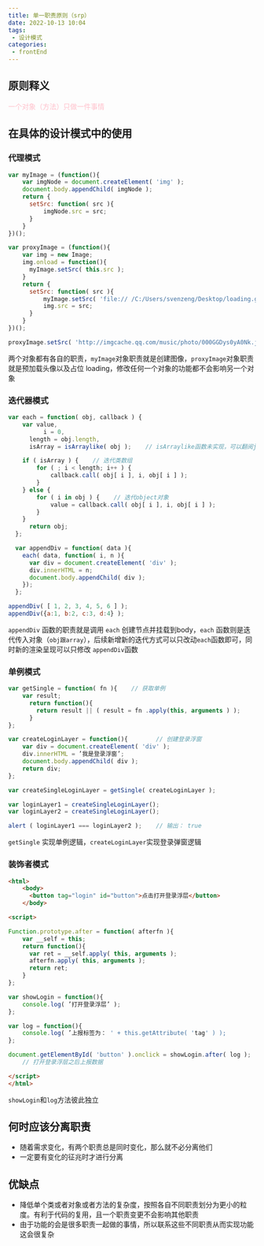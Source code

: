 ```yaml
---
title: 单一职责原则（srp）
date: 2022-10-13 10:04
tags: 
 - 设计模式
categories: 
 - frontEnd
---
```


## 原则释义

<span style="color: pink;">一个对象（方法）只做一件事情</span>

## 在具体的设计模式中的使用

### 代理模式

```javascript
var myImage = (function(){
    var imgNode = document.createElement( 'img' );
    document.body.appendChild( imgNode );
    return {
      setSrc: function( src ){
          imgNode.src = src;
      }
    }
})();

var proxyImage = (function(){
    var img = new Image;
    img.onload = function(){
      myImage.setSrc( this.src );
    }
    return {
      setSrc: function( src ){
          myImage.setSrc( 'file:// /C:/Users/svenzeng/Desktop/loading.gif' );
          img.src = src;
      }
    }
})();

proxyImage.setSrc( 'http://imgcache.qq.com/music/photo/000GGDys0yA0Nk.jpg' );
```

两个对象都有各自的职责，`myImage`对象职责就是创建图像，`proxyImage`对象职责就是预加载头像以及占位 loading，修改任何一个对象的功能都不会影响另一个对象

### 迭代器模式

```javascript
var each = function( obj, callback ) {
    var value,
          i = 0,
      length = obj.length,
      isArray = isArraylike( obj );    // isArraylike函数未实现，可以翻阅jQuery源代码

    if ( isArray ) {    // 迭代类数组
        for ( ; i < length; i++ ) {
            callback.call( obj[ i ], i, obj[ i ] );
        }
    } else {
        for ( i in obj ) {    // 迭代object对象
            value = callback.call( obj[ i ], i, obj[ i ] );
        }
    }
      return obj;
  };

  var appendDiv = function( data ){
    each( data, function( i, n ){
      var div = document.createElement( 'div' );
      div.innerHTML = n;
      document.body.appendChild( div );
    });
  };

appendDiv( [ 1, 2, 3, 4, 5, 6 ] );
appendDiv({a:1, b:2, c:3, d:4} );
```

`appendDiv` 函数的职责就是调用 `each` 创建节点并挂载到body，`each` 函数则是迭代传入对象（`obj跟array`），后续新增新的迭代方式可以只改动`each`函数即可，同时新的渲染呈现可以只修改 `appendDiv`函数

### 单例模式

```javascript
var getSingle = function( fn ){    // 获取单例
    var result;
      return function(){
        return result || ( result = fn .apply(this, arguments ) );
      }
};

var createLoginLayer = function(){        // 创建登录浮窗
    var div = document.createElement( 'div' );
    div.innerHTML = ’我是登录浮窗’;
    document.body.appendChild( div );
    return div;
};

var createSingleLoginLayer = getSingle( createLoginLayer );

var loginLayer1 = createSingleLoginLayer();
var loginLayer2 = createSingleLoginLayer();

alert ( loginLayer1 === loginLayer2 );    // 输出： true
```

`getSingle` 实现单例逻辑，`createLoginLayer`实现登录弹窗逻辑

### 装饰者模式

```html
<html>
    <body>
      <button tag="login" id="button">点击打开登录浮层</button>
    </body>

<script>

Function.prototype.after = function( afterfn ){
    var __self = this;
    return function(){
      var ret = __self.apply( this, arguments );
      afterfn.apply( this, arguments );
      return ret;
    }
};

var showLogin = function(){
    console.log( ’打开登录浮层’ );
};

var log = function(){
    console.log( ’上报标签为： ' + this.getAttribute( 'tag' ) );
};

document.getElementById( 'button' ).onclick = showLogin.after( log );
    // 打开登录浮层之后上报数据

</script>
</html>
```

`showLogin`和`log`方法彼此独立

## 何时应该分离职责

* 随着需求变化，有两个职责总是同时变化，那么就不必分离他们
* 一定要有变化的征兆时才进行分离

## 优缺点

* 降低单个类或者对象或者方法的复杂度，按照各自不同职责划分为更小的粒度。有利于代码的复用，且一个职责变更不会影响其他职责
* 由于功能的会是很多职责一起做的事情，所以联系这些不同职责从而实现功能这会很复杂

